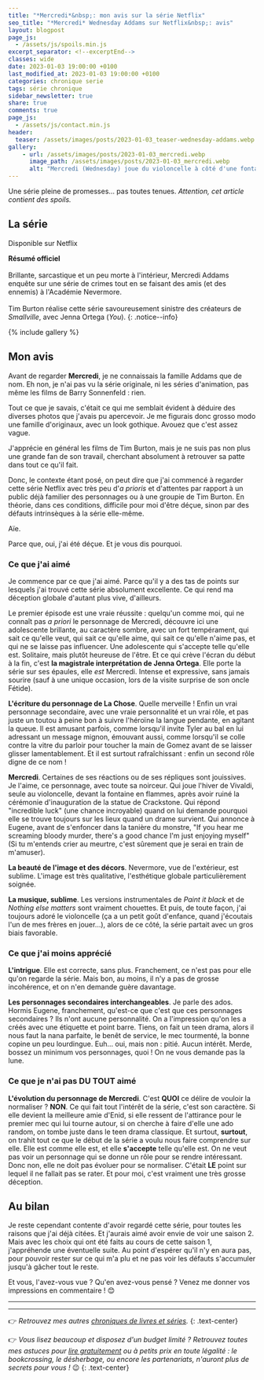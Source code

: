 ```yaml
---
title: "*Mercredi*&nbsp;: mon avis sur la série Netflix"
seo_title: "*Mercredi* Wednesday Addams sur Netflix&nbsp;: avis"
layout: blogpost
page_js:
  - /assets/js/spoils.min.js
excerpt_separator: <!--excerptEnd-->
classes: wide
date: 2023-01-03 19:00:00 +0100
last_modified_at: 2023-01-03 19:00:00 +0100
categories: chronique serie
tags: série chronique
sidebar_newsletter: true
share: true
comments: true
page_js:
  - /assets/js/contact.min.js
header:
  teaser: /assets/images/posts/2023-01-03_teaser-wednesday-addams.webp
gallery:
    - url: /assets/images/posts/2023-01-03_mercredi.webp
      image_path: /assets/images/posts/2023-01-03_mercredi.webp
      alt: "Mercredi (Wednesday) joue du violoncelle à côté d'une fontaine en flammes - scène extraite de la série"
---
```


Une série pleine de promesses&hellip; pas toutes tenues.
*Attention, cet article contient des spoils.*
<!--excerptEnd-->

## La série

Disponible sur Netflix

**Résumé officiel**<br /><br />
Brillante, sarcastique et un peu morte à l'intérieur, Mercredi Addams enquête sur une série de crimes tout en se faisant des amis (et des ennemis) à l'Académie Nevermore.<br /><br />
Tim Burton réalise cette série savoureusement sinistre des créateurs de *Smallville*, avec Jenna Ortega (*You*).
{: .notice--info}

{% include gallery %}



## Mon avis

Avant de regarder **Mercredi**, je ne connaissais la famille Addams que de nom. Eh non, je n'ai pas vu la série originale, ni les séries d'animation, pas même les films de Barry Sonnenfeld&nbsp;: rien.

Tout ce que je savais, c'était ce qui me semblait évident à déduire des diverses photos que j'avais pu apercevoir. Je me figurais donc grosso modo une famille d'originaux, avec un look gothique. Avouez que c'est assez vague.

J'apprécie en général les films de Tim Burton, mais je ne suis pas non plus une grande fan de son travail, cherchant absolument à retrouver sa patte dans tout ce qu'il fait.

Donc, le contexte étant posé, on peut dire que j'ai commencé à regarder cette série Netflix avec très peu d'*a prioris* et d'attentes par rapport à un public déjà familier des personnages ou à une groupie de Tim Burton. En théorie, dans ces conditions, difficile pour moi d'être déçue, sinon par des défauts intrinsèques à la série elle-même.

Aïe.

Parce que, oui, j'ai été déçue. Et je vous dis pourquoi.


### Ce que j'ai aimé

Je commence par ce que j'ai aimé. Parce qu'il y a des tas de points sur lesquels j'ai trouvé cette série absolument excellente. Ce qui rend ma déception globale d'autant plus vive, d'ailleurs.

Le premier épisode est une vraie réussite&nbsp;: quelqu'un comme moi, qui ne connaît pas *a priori* le personnage de Mercredi, découvre ici une adolescente brillante, au caractère sombre, avec un fort tempérament, qui sait ce qu'elle veut, qui sait ce qu'elle aime, qui sait ce qu'elle n'aime pas, et qui ne se laisse pas influencer. Une adolescente qui s'accepte telle qu'elle est. Solitaire, mais plutôt heureuse de l'être. Et ce qui crève l'écran du début à la fin, c'est **la magistrale interprétation de Jenna Ortega**. Elle porte la série sur ses épaules, elle *est* Mercredi. Intense et expressive, sans jamais sourire (sauf à une unique occasion, lors de la visite surprise de son oncle Fétide).

**L'écriture du personnage de La Chose**. Quelle merveille&nbsp;! Enfin un vrai personnage secondaire, avec une vraie personnalité et un vrai rôle, et pas juste un toutou à peine bon à suivre l'héroïne la langue pendante, en agitant la queue. Il est amusant parfois, comme lorsqu'il invite Tyler au bal en lui adressant un message mignon, émouvant aussi, comme lorsqu'il se colle contre la vitre du parloir pour toucher la main de Gomez avant de se laisser glisser lamentablement. Et il est surtout rafraîchissant&nbsp;: enfin un second rôle digne de ce nom&nbsp;!

**Mercredi**. Certaines de ses réactions ou de ses répliques sont jouissives. Je l'aime, ce personnage, avec toute sa noirceur. Qui joue l'hiver de Vivaldi, seule au violoncelle, devant la fontaine en flammes, après avoir ruiné la cérémonie d'inauguration de la statue de Crackstone. Qui répond "incredible luck" (une chance incroyable) quand on lui demande pourquoi elle se trouve toujours sur les lieux quand un drame survient. Qui annonce à Eugene, avant de s'enfoncer dans la tanière du monstre, "If you hear me screaming bloody murder, there's a good chance I'm just enjoying myself" (Si tu m'entends crier au meurtre, c'est sûrement que je serai en train de m'amuser).

**La beauté de l'image et des décors**. Nevermore, vue de l'extérieur, est sublime. L'image est très qualitative, l'esthétique globale particulièrement soignée.

**La musique, sublime**. Les versions instrumentales de *Paint it black* et de *Nothing else matters* sont vraiment chouettes. Et puis, de toute façon, j'ai toujours adoré le violoncelle (ça a un petit goût d'enfance, quand j'écoutais l'un de mes frères en jouer&hellip;), alors de ce côté, la série partait avec un gros biais favorable.



### Ce que j'ai moins apprécié

**L'intrigue**. Elle est correcte, sans plus. Franchement, ce n'est pas pour elle qu'on regarde la série. Mais bon, au moins, il n'y a pas de grosse incohérence, et on n'en demande guère davantage.

**Les personnages secondaires interchangeables**. Je parle des ados. Hormis Eugene, franchement, qu'est-ce que c'est que ces personnages secondaires&nbsp;? Ils n'ont aucune personnalité. On a l'impression qu'on les a créés avec une étiquette et point barre. Tiens, on fait un teen drama, alors il nous faut la nana parfaite, le benêt de service, le mec tourmenté, la bonne copine un peu lourdingue. Euh&hellip; oui, mais non&nbsp;: pitié. Aucun intérêt. Merde, bossez un minimum vos personnages, quoi&nbsp;! On ne vous demande pas la lune.


### Ce que je n'ai pas DU TOUT aimé

**L'évolution du personnage de Mercredi**. C'est **QUOI** ce délire de vouloir la normaliser&nbsp;? **NON**. Ce qui fait tout l'intérêt de la série, c'est son caractère. Si elle devient la meilleure amie d'Enid, si elle ressent de l'attirance pour le premier mec qui lui tourne autour, si on cherche à faire d'elle une ado random, on tombe juste dans le teen drama classique. Et surtout, **surtout**, on trahit tout ce que le début de la série a voulu nous faire comprendre sur elle. Elle est comme elle est, et elle **s'accepte** telle qu'elle est. On ne veut pas voir un personnage qui se donne un rôle pour se rendre intéressant. Donc non, elle ne doit pas évoluer pour se normaliser. C'était **LE** point sur lequel il ne fallait pas se rater. Et pour moi, c'est vraiment une très grosse déception.


## Au bilan

Je reste cependant contente d'avoir regardé cette série, pour toutes les raisons que j'ai déjà citées. Et j'aurais aimé avoir envie de voir une saison&nbsp;2. Mais avec les choix qui ont été faits au cours de cette saison&nbsp;1, j'appréhende une éventuelle suite. Au point d'espérer qu'il n'y en aura pas, pour pouvoir rester sur ce qui m'a plu et ne pas voir les défauts s'accumuler jusqu'à gâcher tout le reste.

Et vous, l'avez-vous vue&nbsp;? Qu'en avez-vous pensé&nbsp;? Venez me donner vos impressions en commentaire&nbsp;! 😊

---
---
👉 *Retrouvez mes autres [chroniques de livres et séries](/blog/tags#chronique).*
{: .text-center}

👉 *Vous lisez beaucoup et disposez d'un budget limité&nbsp;? Retrouvez toutes mes astuces pour [lire gratuitement](/lecture/2022/08/22/lire-gratuitement.html) ou à petits prix en toute légalité&nbsp;: le bookcrossing, le désherbage, ou encore les partenariats, n'auront plus de secrets pour vous&nbsp;!* 😉
{: .text-center}